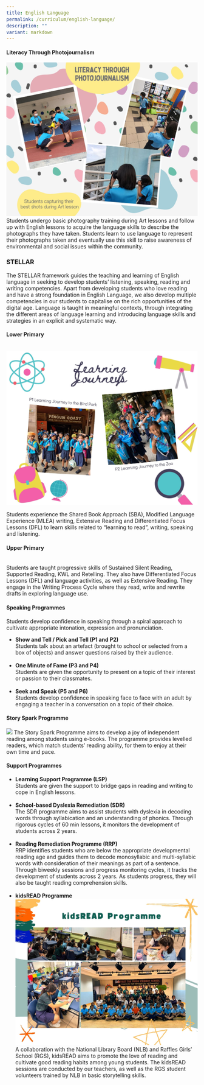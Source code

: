 ```yaml
---
title: English Language
permalink: /curriculum/english-language/
description: ""
variant: markdown
---
```

<h4><b>Literacy Through Photojournalism</b></h4>

<img src="/images/Curriculum/English%20Language/literacy%20through%20photojournalism.jpg">
Students undergo basic photography training during Art lessons and follow up with English lessons to acquire the language skills to describe the photographs they have taken. Students learn to use language to represent their photographs taken and eventually use this skill to raise awareness of environmental and social issues within the community.

<h3><b>STELLAR</b></h3>

The STELLAR framework guides the teaching and learning of English language in seeking to develop students’ listening, speaking, reading and writing competencies. Apart from developing students who love reading and have a strong foundation in English Language, we also develop multiple competencies in our students to capitalise on the rich opportunities of the digital age. Language is taught in meaningful contexts, through integrating the different areas of language learning and introducing language skills and strategies in an explicit and systematic way. 

<h4><b>Lower Primary</b></h4>
<br>
<img src="/images/Curriculum/English%20Language/p1%20&amp;%20p2%20learning%20journeys.jpg">

Students experience the Shared Book Approach (SBA), Modified Language Experience (MLEA) writing, Extensive Reading and Differentiated Focus Lessons (DFL) to learn skills related to “learning to read”, writing, speaking and listening. 

<h4><b>Upper Primary</b></h4>
<br>
Students are taught progressive skills of Sustained Silent Reading, Supported Reading, KWL and Retelling. They also have Differentiated Focus Lessons (DFL) and language activities, as well as Extensive Reading. They engage in the Writing Process Cycle where they read, write and rewrite drafts in exploring language use.
<br>

<h4><b>Speaking Programmes</b></h4>
Students develop confidence in speaking through a spiral approach to cultivate appropriate intonation, expression and pronunciation. 

<ul>
	<li><b>Show and Tell / Pick and Tell (P1 and P2)</b></li>Students talk about an artefact (brought to school or selected from a box of objects) and answer questions raised by their audience.<br><br>
	<li><b>One Minute of Fame (P3 and P4)</b></li>Students are given the opportunity to present on a topic of their interest or passion to their classmates.<br><br>
	<li><b>Seek and Speak (P5 and P6)</b></li>Students develop confidence in speaking face to face with an adult by engaging a teacher in a conversation on a topic of their choice. 
</ul>

<h4><b>Story Spark Programme</b></h4>
<img src="/images/Curriculum/English%20Language/myON_resize.png">
The Story Spark Programme aims to develop a joy of independent reading among students using e-books. The programme provides levelled readers, which match students’ reading ability, for them to enjoy at their own time and pace. 

<h4><b>Support Programmes</b></h4>

<ul>
	<li><b>Learning Support Programme (LSP)</b></li>Students are given the support to bridge gaps in reading and writing to cope in English lessons.<br><br>
	<li><b>School-based Dyslexia Remediation (SDR)</b></li>The SDR programme aims to assist students with dyslexia in decoding words through syllabication and an understanding of phonics. Through rigorous cycles of 60 min lessons, it monitors the development of students across 2 years.<br><br>
	<li><b>Reading Remediation Programme (RRP)</b></li>RRP identifies students who are below the appropriate developmental reading age and guides them to decode monosyllabic and multi-syllabic words with consideration of their meanings as part of a sentence. Through biweekly sessions and progress monitoring cycles, it tracks the development of students across 2 years. As students progress, they will also be taught reading comprehension skills.<br><br>
	<li><b>kidsREAD Programme</b></li> <img src="/images/Curriculum/English%20Language/kidsread%20programme.jpg">
	A collaboration with the National Library Board (NLB) and Raffles Girls’ School (RGS), kidsREAD aims to promote the love of reading and cultivate good reading habits among young students. The kidsREAD sessions are conducted by our teachers, as well as the RGS student volunteers trained by NLB in basic storytelling skills.<br><br>
</ul>